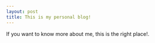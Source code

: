 ```yaml
---
layout: post
title: This is my personal blog!
---
```


If you want to know more about me, this is the right place!.
